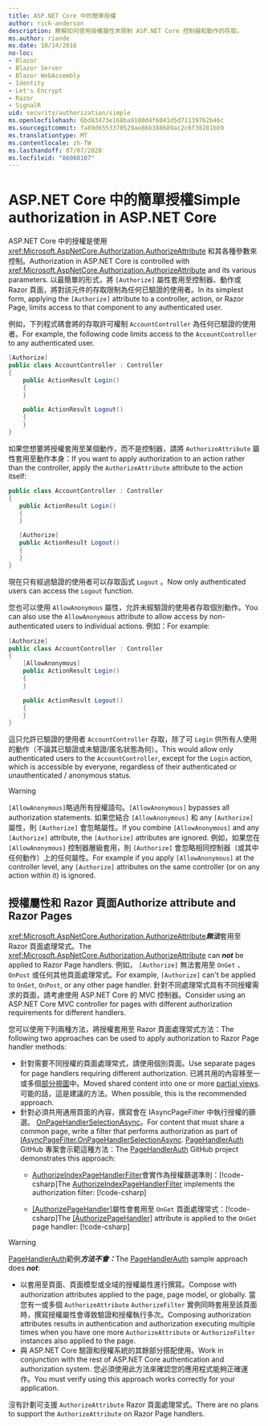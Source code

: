 ```yaml
---
title: ASP.NET Core 中的簡單授權
author: rick-anderson
description: 瞭解如何使用授權屬性來限制 ASP.NET Core 控制器和動作的存取。
ms.author: riande
ms.date: 10/14/2016
no-loc:
- Blazor
- Blazor Server
- Blazor WebAssembly
- Identity
- Let's Encrypt
- Razor
- SignalR
uid: security/authorization/simple
ms.openlocfilehash: 6bd83473e168ba9100d4f6041d5d71139762b46c
ms.sourcegitcommit: fa89d6553378529ae86b388689ac2c6f38281bb9
ms.translationtype: MT
ms.contentlocale: zh-TW
ms.lasthandoff: 07/07/2020
ms.locfileid: "86060107"
---
```

# <a name="simple-authorization-in-aspnet-core"></a><span data-ttu-id="e08ad-103">ASP.NET Core 中的簡單授權</span><span class="sxs-lookup"><span data-stu-id="e08ad-103">Simple authorization in ASP.NET Core</span></span>

<a name="security-authorization-simple"></a>

<span data-ttu-id="e08ad-104">ASP.NET Core 中的授權是使用 <xref:Microsoft.AspNetCore.Authorization.AuthorizeAttribute> 和其各種參數來控制。</span><span class="sxs-lookup"><span data-stu-id="e08ad-104">Authorization in ASP.NET Core is controlled with <xref:Microsoft.AspNetCore.Authorization.AuthorizeAttribute> and its various parameters.</span></span> <span data-ttu-id="e08ad-105">以最簡單的形式，將 `[Authorize]` 屬性套用至控制器、動作或 Razor 頁面，將對該元件的存取限制為任何已驗證的使用者。</span><span class="sxs-lookup"><span data-stu-id="e08ad-105">In its simplest form, applying the `[Authorize]` attribute to a controller, action, or Razor Page, limits access to that component to any authenticated user.</span></span>

<span data-ttu-id="e08ad-106">例如，下列程式碼會將的存取許可權制 `AccountController` 為任何已驗證的使用者。</span><span class="sxs-lookup"><span data-stu-id="e08ad-106">For example, the following code limits access to the `AccountController` to any authenticated user.</span></span>

```csharp
[Authorize]
public class AccountController : Controller
{
    public ActionResult Login()
    {
    }

    public ActionResult Logout()
    {
    }
}
```

<span data-ttu-id="e08ad-107">如果您想要將授權套用至某個動作，而不是控制器，請將 `AuthorizeAttribute` 屬性套用至動作本身：</span><span class="sxs-lookup"><span data-stu-id="e08ad-107">If you want to apply authorization to an action rather than the controller, apply the `AuthorizeAttribute` attribute to the action itself:</span></span>

```csharp
public class AccountController : Controller
{
   public ActionResult Login()
   {
   }

   [Authorize]
   public ActionResult Logout()
   {
   }
}
```

<span data-ttu-id="e08ad-108">現在只有經過驗證的使用者可以存取函式 `Logout` 。</span><span class="sxs-lookup"><span data-stu-id="e08ad-108">Now only authenticated users can access the `Logout` function.</span></span>

<span data-ttu-id="e08ad-109">您也可以使用 `AllowAnonymous` 屬性，允許未經驗證的使用者存取個別動作。</span><span class="sxs-lookup"><span data-stu-id="e08ad-109">You can also use the `AllowAnonymous` attribute to allow access by non-authenticated users to individual actions.</span></span> <span data-ttu-id="e08ad-110">例如：</span><span class="sxs-lookup"><span data-stu-id="e08ad-110">For example:</span></span>

```csharp
[Authorize]
public class AccountController : Controller
{
    [AllowAnonymous]
    public ActionResult Login()
    {
    }

    public ActionResult Logout()
    {
    }
}
```

<span data-ttu-id="e08ad-111">這只允許已驗證的使用者 `AccountController` 存取，除了可 `Login` 供所有人使用的動作（不論其已驗證或未驗證/匿名狀態為何）。</span><span class="sxs-lookup"><span data-stu-id="e08ad-111">This would allow only authenticated users to the `AccountController`, except for the `Login` action, which is accessible by everyone, regardless of their authenticated or unauthenticated / anonymous status.</span></span>

> [!WARNING]
> <span data-ttu-id="e08ad-112">`[AllowAnonymous]`略過所有授權語句。</span><span class="sxs-lookup"><span data-stu-id="e08ad-112">`[AllowAnonymous]` bypasses all authorization statements.</span></span> <span data-ttu-id="e08ad-113">如果您結合 `[AllowAnonymous]` 和 any `[Authorize]` 屬性，則 `[Authorize]` 會忽略屬性。</span><span class="sxs-lookup"><span data-stu-id="e08ad-113">If you combine `[AllowAnonymous]` and any `[Authorize]` attribute, the `[Authorize]` attributes are ignored.</span></span> <span data-ttu-id="e08ad-114">例如，如果您在 `[AllowAnonymous]` 控制器層級套用，則 `[Authorize]` 會忽略相同控制器（或其中任何動作）上的任何屬性。</span><span class="sxs-lookup"><span data-stu-id="e08ad-114">For example if you apply `[AllowAnonymous]` at the controller level, any `[Authorize]` attributes on the same controller (or on any action within it) is ignored.</span></span>

<a name="aarp"></a>

## <a name="authorize-attribute-and-razor-pages"></a><span data-ttu-id="e08ad-115">授權屬性和 Razor 頁面</span><span class="sxs-lookup"><span data-stu-id="e08ad-115">Authorize attribute and Razor Pages</span></span>

<span data-ttu-id="e08ad-116"><xref:Microsoft.AspNetCore.Authorization.AuthorizeAttribute>***無法***套用至 Razor 頁面處理常式。</span><span class="sxs-lookup"><span data-stu-id="e08ad-116">The <xref:Microsoft.AspNetCore.Authorization.AuthorizeAttribute> can ***not*** be applied to Razor Page handlers.</span></span> <span data-ttu-id="e08ad-117">例如， `[Authorize]` 無法套用至 `OnGet` 、 `OnPost` 或任何其他頁面處理常式。</span><span class="sxs-lookup"><span data-stu-id="e08ad-117">For example, `[Authorize]` can't be applied to `OnGet`, `OnPost`, or any other page handler.</span></span> <span data-ttu-id="e08ad-118">針對不同處理常式具有不同授權需求的頁面，請考慮使用 ASP.NET Core 的 MVC 控制器。</span><span class="sxs-lookup"><span data-stu-id="e08ad-118">Consider using an ASP.NET Core MVC controller for pages with different authorization requirements for different handlers.</span></span>

<span data-ttu-id="e08ad-119">您可以使用下列兩種方法，將授權套用至 Razor 頁面處理常式方法：</span><span class="sxs-lookup"><span data-stu-id="e08ad-119">The following two approaches can be used to apply authorization to Razor Page handler methods:</span></span>

* <span data-ttu-id="e08ad-120">針對需要不同授權的頁面處理常式，請使用個別頁面。</span><span class="sxs-lookup"><span data-stu-id="e08ad-120">Use separate pages for page handlers requiring different authorization.</span></span> <span data-ttu-id="e08ad-121">已將共用的內容移至一或多個[部分視圖](xref:mvc/views/partial)中。</span><span class="sxs-lookup"><span data-stu-id="e08ad-121">Moved shared content into one or more [partial views](xref:mvc/views/partial).</span></span> <span data-ttu-id="e08ad-122">可能的話，這是建議的方法。</span><span class="sxs-lookup"><span data-stu-id="e08ad-122">When possible, this is the recommended approach.</span></span>
* <span data-ttu-id="e08ad-123">針對必須共用通用頁面的內容，撰寫會在 IAsyncPageFilter 中執行授權的篩選。 [OnPageHandlerSelectionAsync](xref:Microsoft.AspNetCore.Mvc.Filters.IAsyncPageFilter.OnPageHandlerSelectionAsync%2A)。</span><span class="sxs-lookup"><span data-stu-id="e08ad-123">For content that must share a common page, write a filter that performs authorization as part of [IAsyncPageFilter.OnPageHandlerSelectionAsync](xref:Microsoft.AspNetCore.Mvc.Filters.IAsyncPageFilter.OnPageHandlerSelectionAsync%2A).</span></span> <span data-ttu-id="e08ad-124">[PageHandlerAuth](https://github.com/dotnet/AspNetCore.Docs/tree/master/aspnetcore/security/authorization/simple/samples/3.1/PageHandlerAuth) GitHub 專案會示範這種方法：</span><span class="sxs-lookup"><span data-stu-id="e08ad-124">The [PageHandlerAuth](https://github.com/dotnet/AspNetCore.Docs/tree/master/aspnetcore/security/authorization/simple/samples/3.1/PageHandlerAuth) GitHub project demonstrates this approach:</span></span>
  * <span data-ttu-id="e08ad-125">[AuthorizeIndexPageHandlerFilter](https://github.com/dotnet/AspNetCore.Docs/blob/master/aspnetcore/security/authorization/simple/samples/3.1/PageHandlerAuth/AuthorizeIndexPageHandlerFilter.cs)會實作為授權篩選準則：[!code-csharp[](~/security/authorization/simple/samples/3.1/PageHandlerAuth/Pages/Index.cshtml.cs?name=snippet)]</span><span class="sxs-lookup"><span data-stu-id="e08ad-125">The [AuthorizeIndexPageHandlerFilter](https://github.com/dotnet/AspNetCore.Docs/blob/master/aspnetcore/security/authorization/simple/samples/3.1/PageHandlerAuth/AuthorizeIndexPageHandlerFilter.cs) implements the authorization filter: [!code-csharp[](~/security/authorization/simple/samples/3.1/PageHandlerAuth/Pages/Index.cshtml.cs?name=snippet)]</span></span>

  * <span data-ttu-id="e08ad-126">[[AuthorizePageHandler]](https://github.com/dotnet/AspNetCore.Docs/tree/master/aspnetcore/security/authorization/simple/samples/3.1/PageHandlerAuth/Pages/Index.cshtml.cs#L16)屬性會套用至 `OnGet` 頁面處理常式：[!code-csharp[](~/security/authorization/simple/samples/3.1/PageHandlerAuth/AuthorizeIndexPageHandlerFilter.cs?name=snippet)]</span><span class="sxs-lookup"><span data-stu-id="e08ad-126">The [[AuthorizePageHandler]](https://github.com/dotnet/AspNetCore.Docs/tree/master/aspnetcore/security/authorization/simple/samples/3.1/PageHandlerAuth/Pages/Index.cshtml.cs#L16) attribute is applied to the `OnGet` page handler: [!code-csharp[](~/security/authorization/simple/samples/3.1/PageHandlerAuth/AuthorizeIndexPageHandlerFilter.cs?name=snippet)]</span></span>

> [!WARNING]
> <span data-ttu-id="e08ad-127">[PageHandlerAuth](https://github.com/pranavkm/PageHandlerAuth)範例***方法不會：***</span><span class="sxs-lookup"><span data-stu-id="e08ad-127">The [PageHandlerAuth](https://github.com/pranavkm/PageHandlerAuth) sample approach does ***not***:</span></span>
> * <span data-ttu-id="e08ad-128">以套用至頁面、頁面模型或全域的授權屬性進行撰寫。</span><span class="sxs-lookup"><span data-stu-id="e08ad-128">Compose with authorization attributes applied to the page, page model, or globally.</span></span> <span data-ttu-id="e08ad-129">當您有一或多個 `AuthorizeAttribute` `AuthorizeFilter` 實例同時套用至該頁面時，撰寫授權屬性會導致驗證和授權執行多次。</span><span class="sxs-lookup"><span data-stu-id="e08ad-129">Composing authorization attributes results in authentication and authorization executing multiple times when you have one more `AuthorizeAttribute` or `AuthorizeFilter` instances also applied to the page.</span></span>
> * <span data-ttu-id="e08ad-130">與 ASP.NET Core 驗證和授權系統的其餘部分搭配使用。</span><span class="sxs-lookup"><span data-stu-id="e08ad-130">Work in conjunction with the rest of ASP.NET Core authentication and authorization system.</span></span> <span data-ttu-id="e08ad-131">您必須使用此方法來確認您的應用程式能夠正確運作。</span><span class="sxs-lookup"><span data-stu-id="e08ad-131">You must verify using this approach works correctly for your application.</span></span>

<span data-ttu-id="e08ad-132">沒有計劃可支援 `AuthorizeAttribute` Razor 頁面處理常式。</span><span class="sxs-lookup"><span data-stu-id="e08ad-132">There are no plans to support the `AuthorizeAttribute` on Razor Page handlers.</span></span> 
